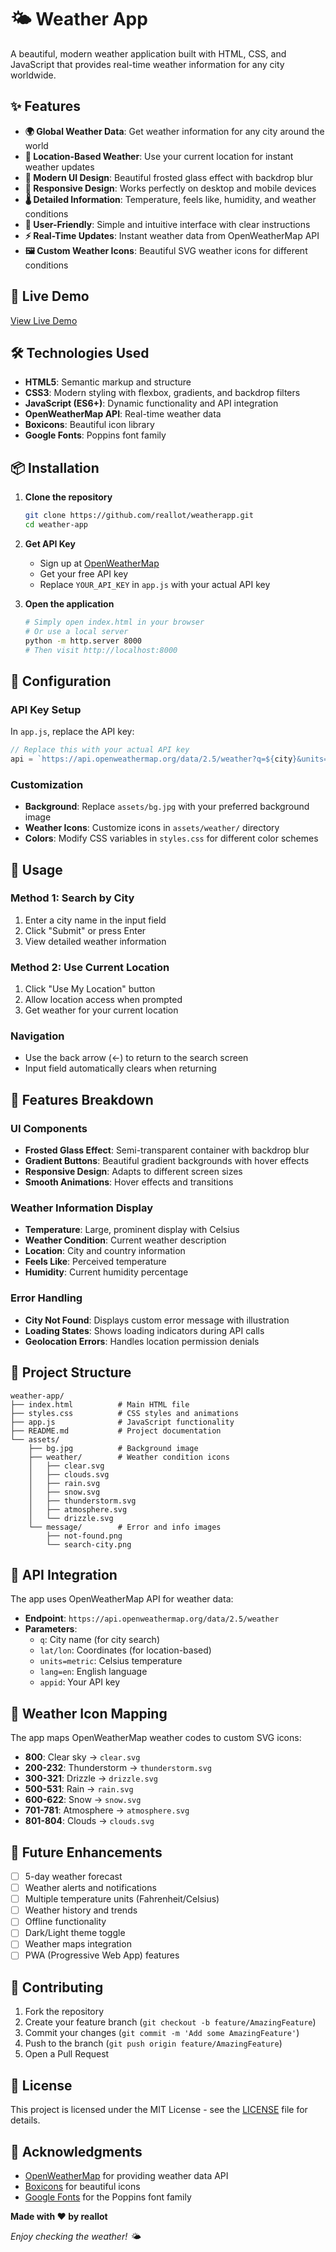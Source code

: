 # 🌤️ Weather App

A beautiful, modern weather application built with HTML, CSS, and JavaScript that provides real-time weather information for any city worldwide.

## ✨ Features

- **🌍 Global Weather Data**: Get weather information for any city around the world
- **📍 Location-Based Weather**: Use your current location for instant weather updates
- **🎨 Modern UI Design**: Beautiful frosted glass effect with backdrop blur
- **📱 Responsive Design**: Works perfectly on desktop and mobile devices
- **🌡️ Detailed Information**: Temperature, feels like, humidity, and weather conditions
- **🎯 User-Friendly**: Simple and intuitive interface with clear instructions
- **⚡ Real-Time Updates**: Instant weather data from OpenWeatherMap API
- **🖼️ Custom Weather Icons**: Beautiful SVG weather icons for different conditions

## 🚀 Live Demo

[View Live Demo]((https://weatherapp-tau-gules.vercel.app/))

## 🛠️ Technologies Used

- **HTML5**: Semantic markup and structure
- **CSS3**: Modern styling with flexbox, gradients, and backdrop filters
- **JavaScript (ES6+)**: Dynamic functionality and API integration
- **OpenWeatherMap API**: Real-time weather data
- **Boxicons**: Beautiful icon library
- **Google Fonts**: Poppins font family

## 📦 Installation

1. **Clone the repository**
   ```bash
   git clone https://github.com/reallot/weatherapp.git
   cd weather-app
   ```

2. **Get API Key**
   - Sign up at [OpenWeatherMap](https://openweathermap.org/api)
   - Get your free API key
   - Replace `YOUR_API_KEY` in `app.js` with your actual API key

3. **Open the application**
   ```bash
   # Simply open index.html in your browser
   # Or use a local server
   python -m http.server 8000
   # Then visit http://localhost:8000
   ```

## 🔧 Configuration

### API Key Setup
In `app.js`, replace the API key:
```javascript
// Replace this with your actual API key
api = `https://api.openweathermap.org/data/2.5/weather?q=${city}&units=metric&appid=YOUR_API_KEY`;
```

### Customization
- **Background**: Replace `assets/bg.jpg` with your preferred background image
- **Weather Icons**: Customize icons in `assets/weather/` directory
- **Colors**: Modify CSS variables in `styles.css` for different color schemes

## 📱 Usage

### Method 1: Search by City
1. Enter a city name in the input field
2. Click "Submit" or press Enter
3. View detailed weather information

### Method 2: Use Current Location
1. Click "Use My Location" button
2. Allow location access when prompted
3. Get weather for your current location

### Navigation
- Use the back arrow (←) to return to the search screen
- Input field automatically clears when returning

## 🎨 Features Breakdown

### UI Components
- **Frosted Glass Effect**: Semi-transparent container with backdrop blur
- **Gradient Buttons**: Beautiful gradient backgrounds with hover effects
- **Responsive Design**: Adapts to different screen sizes
- **Smooth Animations**: Hover effects and transitions

### Weather Information Display
- **Temperature**: Large, prominent display with Celsius
- **Weather Condition**: Current weather description
- **Location**: City and country information
- **Feels Like**: Perceived temperature
- **Humidity**: Current humidity percentage

### Error Handling
- **City Not Found**: Displays custom error message with illustration
- **Loading States**: Shows loading indicators during API calls
- **Geolocation Errors**: Handles location permission denials

## 📁 Project Structure

```
weather-app/
├── index.html          # Main HTML file
├── styles.css          # CSS styles and animations
├── app.js              # JavaScript functionality
├── README.md           # Project documentation
└── assets/
    ├── bg.jpg          # Background image
    ├── weather/        # Weather condition icons
    │   ├── clear.svg
    │   ├── clouds.svg
    │   ├── rain.svg
    │   ├── snow.svg
    │   ├── thunderstorm.svg
    │   ├── atmosphere.svg
    │   └── drizzle.svg
    └── message/        # Error and info images
        ├── not-found.png
        └── search-city.png
```

## 🔌 API Integration

The app uses OpenWeatherMap API for weather data:

- **Endpoint**: `https://api.openweathermap.org/data/2.5/weather`
- **Parameters**: 
  - `q`: City name (for city search)
  - `lat/lon`: Coordinates (for location-based)
  - `units=metric`: Celsius temperature
  - `lang=en`: English language
  - `appid`: Your API key

## 🎯 Weather Icon Mapping

The app maps OpenWeatherMap weather codes to custom SVG icons:

- **800**: Clear sky → `clear.svg`
- **200-232**: Thunderstorm → `thunderstorm.svg`
- **300-321**: Drizzle → `drizzle.svg`
- **500-531**: Rain → `rain.svg`
- **600-622**: Snow → `snow.svg`
- **701-781**: Atmosphere → `atmosphere.svg`
- **801-804**: Clouds → `clouds.svg`

## 🚀 Future Enhancements

- [ ] 5-day weather forecast
- [ ] Weather alerts and notifications
- [ ] Multiple temperature units (Fahrenheit/Celsius)
- [ ] Weather history and trends
- [ ] Offline functionality
- [ ] Dark/Light theme toggle
- [ ] Weather maps integration
- [ ] PWA (Progressive Web App) features

## 🤝 Contributing

1. Fork the repository
2. Create your feature branch (`git checkout -b feature/AmazingFeature`)
3. Commit your changes (`git commit -m 'Add some AmazingFeature'`)
4. Push to the branch (`git push origin feature/AmazingFeature`)
5. Open a Pull Request

## 📄 License

This project is licensed under the MIT License - see the [LICENSE](LICENSE) file for details.

## 🙏 Acknowledgments

- [OpenWeatherMap](https://openweathermap.org/) for providing weather data API
- [Boxicons](https://boxicons.com/) for beautiful icons
- [Google Fonts](https://fonts.google.com/) for the Poppins font family

**Made with ❤️ by reallot**

*Enjoy checking the weather! 🌤️*


